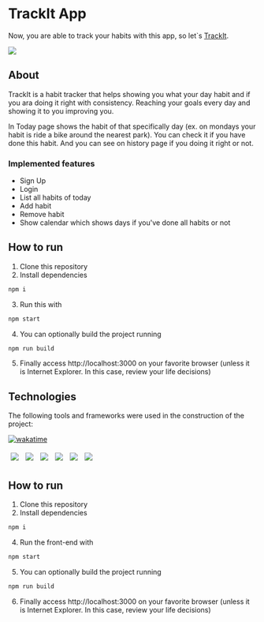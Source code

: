 # TrackIt App

Now, you are able to track your habits with this app, so let`s [TrackIt](https://trackit-vitor-carneiro.vercel.app/).

<img src="/assets/trackit-usage.gif" />

## About

TrackIt is a habit tracker that helps showing you what your day habit and if you ara doing it right with consistency.
Reaching your goals every day and showing it to you improving you.

In Today page shows the habit of that specifically day (ex. on mondays your habit is ride a bike around the nearest park).
You can check it if you have done this habit.
And you can see on history page if you doing it right or not.

### Implemented features

- Sign Up
- Login
- List all habits of today
- Add habit
- Remove habit
- Show calendar which shows days if you've done all habits or not

## How to run

1. Clone this repository
2. Install dependencies
```bash
npm i
```
3. Run this with
```bash
npm start
```
4. You can optionally build the project running
```bash
npm run build
```
5. Finally access http://localhost:3000 on your favorite browser (unless it is Internet Explorer. In this case, review your life decisions)
## Technologies
The following tools and frameworks were used in the construction of the project:<br>

[![wakatime](https://wakatime.com/badge/user/75b063fd-fc90-4981-92ec-8042466ed674/project/fb53cd2f-b2ff-4ca4-b453-ed5d62586c42.svg)](https://wakatime.com/@vitorcarneiro/projects/rkocqcduyg?start=2022-01-07&end=2022-01-13)
<p>
  <img style='margin: 5px;' src="https://img.shields.io/badge/react-app%20-%2320232a.svg?&style=flat&color=60ddf9&logo=react&logoColor=%2361DAFB"/>
  <img style='margin: 5px;' src='https://img.shields.io/badge/axios%20-%2320232a.svg?&style=flat&color=informational'>
  <img style='margin: 5px;' src='https://img.shields.io/badge/styled-components%20-%2320232a.svg?&style=flat&color=b8679e&logo=styled-components&logoColor=%3a3a3a'>
  <img style='margin: 5px;' src='https://img.shields.io/badge/axios%20-%2320232a.svg?&style=flat&color=informational'>
  <img style='margin: 5px;' src="https://img.shields.io/badge/react_router%20-%2320232a.svg?&style=flat&logo=react&logoColor=%2361DAFB"/>
  <img style='margin: 5px;' src='https://img.shields.io/badge/react-ionicons%20-%2320232a.svg?&style=flat&color=f28dc7&logo=react-icons&logoColor=%2361DAFB'>
</p>

## How to run

1. Clone this repository
2. Install dependencies
```bash
npm i
```
4. Run the front-end with
```bash
npm start
```
5. You can optionally build the project running
```bash
npm run build
```
6. Finally access http://localhost:3000 on your favorite browser (unless it is Internet Explorer. In this case, review your life decisions)